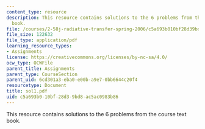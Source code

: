 ```yaml
---
content_type: resource
description: This resource contains solutions to the 6 problems from the course text
  book.
file: /courses/2-58j-radiative-transfer-spring-2006/c5a693b010bf28d39bd8ac5ac0983b86_sol1.pdf
file_size: 122632
file_type: application/pdf
learning_resource_types:
- Assignments
license: https://creativecommons.org/licenses/by-nc-sa/4.0/
ocw_type: OCWFile
parent_title: Assignments
parent_type: CourseSection
parent_uid: 6cd301a3-eba0-e00b-a9e7-0bb6644c20f4
resourcetype: Document
title: sol1.pdf
uid: c5a693b0-10bf-28d3-9bd8-ac5ac0983b86
---
```

This resource contains solutions to the 6 problems from the course text book.